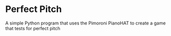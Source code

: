 # Perfect Pitch
A simple Python program that uses the Pimoroni PianoHAT to create a game that tests for perfect pitch
